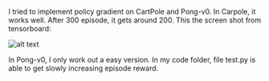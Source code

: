 I tried to implement policy gradient on CartPole and Pong-v0.
In Carpole, it works well. After 300 episode, it gets around 200.
This the screen shot from tensorboard:

![alt text](https://github.com/yizhucannotdrive/RL_course/blob/master/HW2/cartpole
)

In Pong-v0, I only work out a easy version. In my code folder, file test.py is able to get slowly increasing episode reward.
